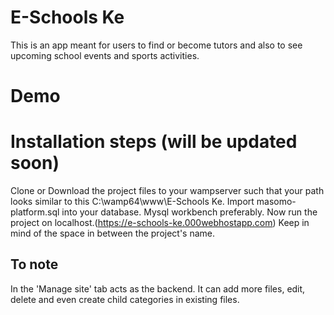 # E-Schools Ke
This is an app meant for users to find or become tutors and also to see upcoming school events and sports activities.

# Demo

# Installation steps (will be updated soon)
Clone or Download the project files to your wampserver such that your path looks similar to this C:\wamp64\www\E-Schools Ke.
Import masomo-platform.sql into your database. Mysql workbench preferably.
Now run the project on localhost.(https://e-schools-ke.000webhostapp.com) Keep in mind of the space in between the project's name.

## To note
In the 'Manage site' tab acts as the backend. It can add more files, edit, delete and even create child categories in existing files.



